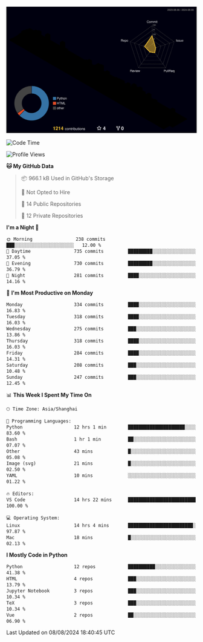 <!--![](https://raw.githubusercontent.com/BorisYang326/BorisYang326/output/github-contribution-grid-snake-dark.svg) -->
![](./profile-3d-contrib/profile-night-rainbow.svg)
<!--START_SECTION:waka-->
![Code Time](http://img.shields.io/badge/Code%20Time-349%20hrs%2042%20mins-blue)

![Profile Views](http://img.shields.io/badge/Profile%20Views-0-blue)

**🐱 My GitHub Data** 

> 📦 966.1 kB Used in GitHub's Storage 
 > 
> 🚫 Not Opted to Hire
 > 
> 📜 14 Public Repositories 
 > 
> 🔑 12 Private Repositories 
 > 
**I'm a Night 🦉** 

```text
🌞 Morning                238 commits         ███░░░░░░░░░░░░░░░░░░░░░░   12.00 % 
🌆 Daytime                735 commits         █████████░░░░░░░░░░░░░░░░   37.05 % 
🌃 Evening                730 commits         █████████░░░░░░░░░░░░░░░░   36.79 % 
🌙 Night                  281 commits         ████░░░░░░░░░░░░░░░░░░░░░   14.16 % 
```
📅 **I'm Most Productive on Monday** 

```text
Monday                   334 commits         ████░░░░░░░░░░░░░░░░░░░░░   16.83 % 
Tuesday                  318 commits         ████░░░░░░░░░░░░░░░░░░░░░   16.03 % 
Wednesday                275 commits         ███░░░░░░░░░░░░░░░░░░░░░░   13.86 % 
Thursday                 318 commits         ████░░░░░░░░░░░░░░░░░░░░░   16.03 % 
Friday                   284 commits         ████░░░░░░░░░░░░░░░░░░░░░   14.31 % 
Saturday                 208 commits         ███░░░░░░░░░░░░░░░░░░░░░░   10.48 % 
Sunday                   247 commits         ███░░░░░░░░░░░░░░░░░░░░░░   12.45 % 
```


📊 **This Week I Spent My Time On** 

```text
🕑︎ Time Zone: Asia/Shanghai

💬 Programming Languages: 
Python                   12 hrs 1 min        █████████████████████░░░░   83.60 % 
Bash                     1 hr 1 min          ██░░░░░░░░░░░░░░░░░░░░░░░   07.07 % 
Other                    43 mins             █░░░░░░░░░░░░░░░░░░░░░░░░   05.08 % 
Image (svg)              21 mins             █░░░░░░░░░░░░░░░░░░░░░░░░   02.50 % 
YAML                     10 mins             ░░░░░░░░░░░░░░░░░░░░░░░░░   01.22 % 

🔥 Editors: 
VS Code                  14 hrs 22 mins      █████████████████████████   100.00 % 

💻 Operating System: 
Linux                    14 hrs 4 mins       ████████████████████████░   97.87 % 
Mac                      18 mins             █░░░░░░░░░░░░░░░░░░░░░░░░   02.13 % 
```

**I Mostly Code in Python** 

```text
Python                   12 repos            ██████████░░░░░░░░░░░░░░░   41.38 % 
HTML                     4 repos             ███░░░░░░░░░░░░░░░░░░░░░░   13.79 % 
Jupyter Notebook         3 repos             ███░░░░░░░░░░░░░░░░░░░░░░   10.34 % 
TeX                      3 repos             ███░░░░░░░░░░░░░░░░░░░░░░   10.34 % 
Vue                      2 repos             ██░░░░░░░░░░░░░░░░░░░░░░░   06.90 % 
```




 Last Updated on 08/08/2024 18:40:45 UTC
<!--END_SECTION:waka-->
